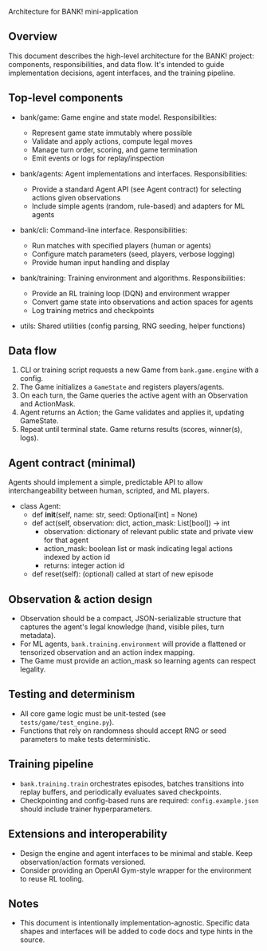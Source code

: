 Architecture for BANK! mini-application

Overview
--------
This document describes the high-level architecture for the BANK! project: components, responsibilities, and data flow. It's intended to guide implementation decisions, agent interfaces, and the training pipeline.

Top-level components
--------------------
- bank/game: Game engine and state model. Responsibilities:
  - Represent game state immutably where possible
  - Validate and apply actions, compute legal moves
  - Manage turn order, scoring, and game termination
  - Emit events or logs for replay/inspection

- bank/agents: Agent implementations and interfaces. Responsibilities:
  - Provide a standard Agent API (see Agent contract) for selecting actions given observations
  - Include simple agents (random, rule-based) and adapters for ML agents

- bank/cli: Command-line interface. Responsibilities:
  - Run matches with specified players (human or agents)
  - Configure match parameters (seed, players, verbose logging)
  - Provide human input handling and display

- bank/training: Training environment and algorithms. Responsibilities:
  - Provide an RL training loop (DQN) and environment wrapper
  - Convert game state into observations and action spaces for agents
  - Log training metrics and checkpoints

- utils: Shared utilities (config parsing, RNG seeding, helper functions)

Data flow
---------
1. CLI or training script requests a new Game from `bank.game.engine` with a config.
2. The Game initializes a `GameState` and registers players/agents.
3. On each turn, the Game queries the active agent with an Observation and ActionMask.
4. Agent returns an Action; the Game validates and applies it, updating GameState.
5. Repeat until terminal state. Game returns results (scores, winner(s), logs).

Agent contract (minimal)
------------------------
Agents should implement a simple, predictable API to allow interchangeability between human, scripted, and ML players.

- class Agent:
  - def __init__(self, name: str, seed: Optional[int] = None)
  - def act(self, observation: dict, action_mask: List[bool]) -> int
    - observation: dictionary of relevant public state and private view for that agent
    - action_mask: boolean list or mask indicating legal actions indexed by action id
    - returns: integer action id
  - def reset(self): (optional) called at start of new episode

Observation & action design
---------------------------
- Observation should be a compact, JSON-serializable structure that captures the agent's legal knowledge (hand, visible piles, turn metadata).
- For ML agents, `bank.training.environment` will provide a flattened or tensorized observation and an action index mapping.
- The Game must provide an action_mask so learning agents can respect legality.

Testing and determinism
-----------------------
- All core game logic must be unit-tested (see `tests/game/test_engine.py`).
- Functions that rely on randomness should accept RNG or seed parameters to make tests deterministic.

Training pipeline
-----------------
- `bank.training.train` orchestrates episodes, batches transitions into replay buffers, and periodically evaluates saved checkpoints.
- Checkpointing and config-based runs are required: `config.example.json` should include trainer hyperparameters.

Extensions and interoperability
------------------------------
- Design the engine and agent interfaces to be minimal and stable. Keep observation/action formats versioned.
- Consider providing an OpenAI Gym-style wrapper for the environment to reuse RL tooling.

Notes
-----
- This document is intentionally implementation-agnostic. Specific data shapes and interfaces will be added to code docs and type hints in the source.
